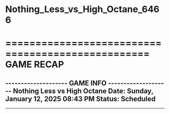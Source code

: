 # Nothing_Less_vs_High_Octane_6466

==================================================
                    GAME RECAP
==================================================
-------------------- GAME INFO --------------------
Nothing Less vs High Octane
Date: Sunday, January 12, 2025 08:43 PM
Status: Scheduled
--------------------------------------------------
--------------------------------------------------
